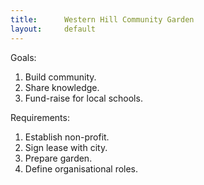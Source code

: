```yaml
---
title:      Western Hill Community Garden
layout:     default
---
```


Goals:

1. Build community.
2. Share knowledge.
3. Fund-raise for local schools.

Requirements:

1. Establish non-profit.
2. Sign lease with city.
3. Prepare garden.
4. Define organisational roles.
